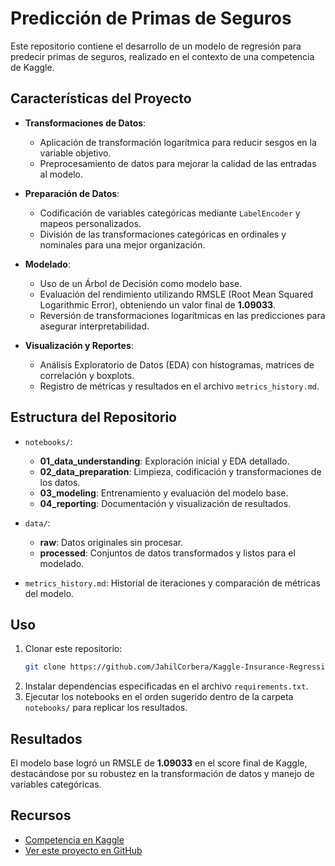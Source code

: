 # Predicción de Primas de Seguros

Este repositorio contiene el desarrollo de un modelo de regresión para predecir primas de seguros, realizado en el contexto de una competencia de Kaggle.

## Características del Proyecto

- **Transformaciones de Datos**: 
  - Aplicación de transformación logarítmica para reducir sesgos en la variable objetivo.
  - Preprocesamiento de datos para mejorar la calidad de las entradas al modelo.

- **Preparación de Datos**: 
  - Codificación de variables categóricas mediante `LabelEncoder` y mapeos personalizados.
  - División de las transformaciones categóricas en ordinales y nominales para una mejor organización.

- **Modelado**:
  - Uso de un Árbol de Decisión como modelo base.
  - Evaluación del rendimiento utilizando RMSLE (Root Mean Squared Logarithmic Error), obteniendo un valor final de **1.09033**.
  - Reversión de transformaciones logarítmicas en las predicciones para asegurar interpretabilidad.

- **Visualización y Reportes**:
  - Análisis Exploratorio de Datos (EDA) con histogramas, matrices de correlación y boxplots.
  - Registro de métricas y resultados en el archivo `metrics_history.md`.

## Estructura del Repositorio

- `notebooks/`: 
  - **01_data_understanding**: Exploración inicial y EDA detallado.
  - **02_data_preparation**: Limpieza, codificación y transformaciones de los datos.
  - **03_modeling**: Entrenamiento y evaluación del modelo base.
  - **04_reporting**: Documentación y visualización de resultados.

- `data/`:
  - **raw**: Datos originales sin procesar.
  - **processed**: Conjuntos de datos transformados y listos para el modelado.

- `metrics_history.md`: Historial de iteraciones y comparación de métricas del modelo.

## Uso

1. Clonar este repositorio:
   ```bash
   git clone https://github.com/JahilCorbera/Kaggle-Insurance-Regression.git
   ```
2. Instalar dependencias especificadas en el archivo `requirements.txt`.
3. Ejecutar los notebooks en el orden sugerido dentro de la carpeta `notebooks/` para replicar los resultados.

## Resultados

El modelo base logró un RMSLE de **1.09033** en el score final de Kaggle, destacándose por su robustez en la transformación de datos y manejo de variables categóricas.

## Recursos

- [Competencia en Kaggle](https://www.kaggle.com/competitions/playground-series-s4e12)
- [Ver este proyecto en GitHub](https://github.com/JahilCorbera/Kaggle-Insurance-Regression)